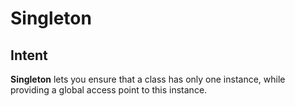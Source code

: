 # Singleton
## Intent
**Singleton** lets you ensure that a class has only one instance, while providing a global access point to this instance.